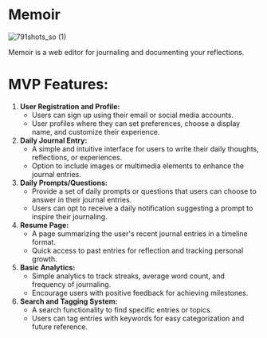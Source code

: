 # Memoir
![791shots_so (1)](https://github.com/Huilensolis/memoir/assets/113150193/04ba49a9-1a00-4c80-bb02-5de080a16307)


Memoir is a web editor for journaling and documenting your reflections.
# **MVP Features:**

1. **User Registration and Profile:**
    - Users can sign up using their email or social media accounts.
    - User profiles where they can set preferences, choose a display name, and customize their experience.
2. **Daily Journal Entry:**
    - A simple and intuitive interface for users to write their daily thoughts, reflections, or experiences.
    - Option to include images or multimedia elements to enhance the journal entries.
3. **Daily Prompts/Questions:**
    - Provide a set of daily prompts or questions that users can choose to answer in their journal entries.
    - Users can opt to receive a daily notification suggesting a prompt to inspire their journaling.
4. **Resume Page:**
    - A page summarizing the user's recent journal entries in a timeline format.
    - Quick access to past entries for reflection and tracking personal growth.
5. **Basic Analytics:**
    - Simple analytics to track streaks, average word count, and frequency of journaling.
    - Encourage users with positive feedback for achieving milestones.
6. **Search and Tagging System:**
    - A search functionality to find specific entries or topics.
    - Users can tag entries with keywords for easy categorization and future reference.
